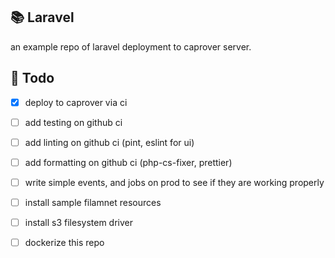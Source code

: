 ## 📚 Laravel
an example repo of laravel deployment to caprover server.

## 📝 Todo
- [x] deploy to caprover via ci
- [ ] add testing on github ci
- [ ] add linting on github ci (pint, eslint for ui)
- [ ] add formatting on github ci (php-cs-fixer, prettier)
- [ ] write simple events, and jobs on prod to see if they are working properly
- [ ] install sample filamnet resources
- [ ] install s3 filesystem driver
- [ ] dockerize this repo

